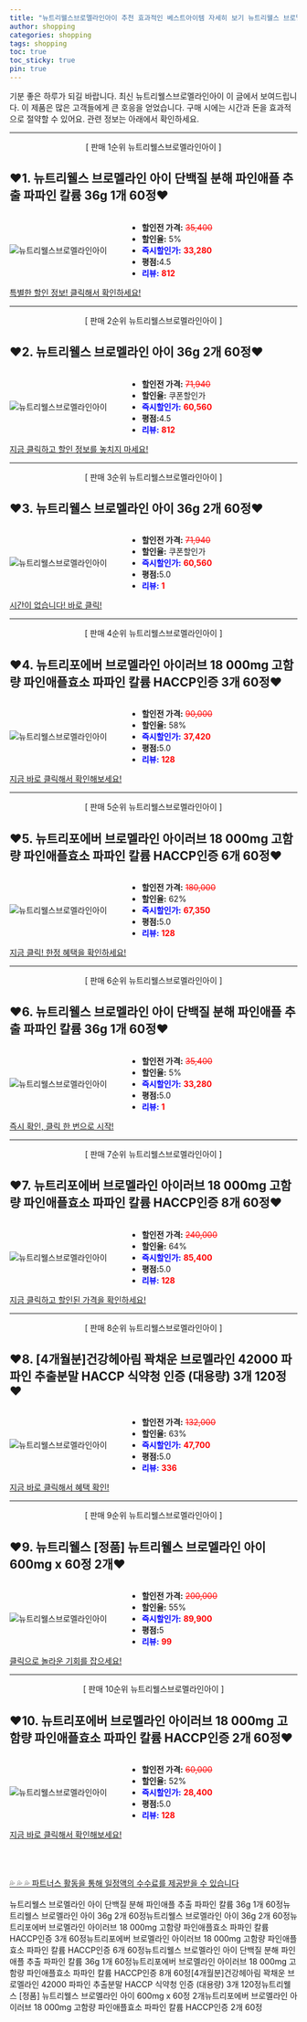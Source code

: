 ```yaml
---
title: "뉴트리웰스브로멜라인아이 추천 효과적인 베스트아이템 자세히 보기 뉴트리웰스 브로멜라인 아이 단백질 분해"
author: shopping
categories: shopping
tags: shopping
toc: true
toc_sticky: true
pin: true
---
```

기분 좋은 하루가 되길 바랍니다. 최신 뉴트리웰스브로멜라인아이 이 글에서 보여드립니다. 이 제품은 많은 고객들에게 큰 호응을 얻었습니다. 구매 시에는 시간과 돈을 효과적으로 절약할 수 있어요. 관련 정보는 아래에서 확인하세요.

---
<p class="toplist" style="margin: 0 auto; display: block; width: fit-content;">[ 판매 1순위 뉴트리웰스브로멜라인아이 ]</p>

<h2><strong>❤️1. 뉴트리웰스 브로멜라인 아이 단백질 분해 파인애플 추출 파파인 칼륨 36g 1개 60정❤️</strong></h2>

<div style="display: flex; align-items: center;">
    <div style="flex: 0.4;">
        <img src="https://thumbnail10.coupangcdn.com/thumbnails/remote/230x230ex/image/retail/images/487221632556645-5468e0bb-5ec5-443b-b0d0-56d09f2bdf48.jpg" alt="뉴트리웰스브로멜라인아이" style="max-width: 100%;">
    </div>
    <div style="flex: 0.6; margin-left: 10px;">
        <ul>
            <li><strong>할인전 가격:</strong> <del style="color: red;">35,400</del></li>
            <li><strong>할인율:</strong> 5%</li>
            <li><span style='color:blue'><strong>즉시할인가:</strong></span> <span style='color:red'><strong>33,280</strong></span></li>
            <li><strong>평점:</strong>4.5</li>
            <li><span style='color:blue'><strong>리뷰:</strong></span> <span style='color:red'><strong>812</strong></span></li>
        </ul>
    </div>
</div>
<div class="center">
    <a href="https://selin100587.github.io?lptag=AF9450613&subid=githubio&pageKey=7842436088&traceid=V0-153&itemId=21353426635&vendorItemId=90203498199" class="myButton">
        특별한 할인 정보! 클릭해서 확인하세요!
    </a>
</div>


---
<p class="toplist" style="margin: 0 auto; display: block; width: fit-content;">[ 판매 2순위 뉴트리웰스브로멜라인아이 ]</p>

<h2><strong>❤️2. 뉴트리웰스 브로멜라인 아이 36g 2개 60정❤️</strong></h2>

<div style="display: flex; align-items: center;">
    <div style="flex: 0.4;">
        <img src="https://thumbnail9.coupangcdn.com/thumbnails/remote/230x230ex/image/retail/images/487308408662849-d7ec1c38-d574-4470-a75f-8cac24931265.jpg" alt="뉴트리웰스브로멜라인아이" style="max-width: 100%;">
    </div>
    <div style="flex: 0.6; margin-left: 10px;">
        <ul>
            <li><strong>할인전 가격:</strong> <del style="color: red;">71,940</del></li>
            <li><strong>할인율:</strong> 쿠폰할인가</li>
            <li><span style='color:blue'><strong>즉시할인가:</strong></span> <span style='color:red'><strong>60,560</strong></span></li>
            <li><strong>평점:</strong>4.5</li>
            <li><span style='color:blue'><strong>리뷰:</strong></span> <span style='color:red'><strong>812</strong></span></li>
        </ul>
    </div>
</div>
<div class="center">
    <a href="https://selin100587.github.io?lptag=AF9450613&subid=githubio&pageKey=7842436088&traceid=V0-153&itemId=22153478161&vendorItemId=90213228488" class="myButton">
        지금 클릭하고 할인 정보를 놓치지 마세요!
    </a>
</div>


---
<p class="toplist" style="margin: 0 auto; display: block; width: fit-content;">[ 판매 3순위 뉴트리웰스브로멜라인아이 ]</p>

<h2><strong>❤️3. 뉴트리웰스 브로멜라인 아이 36g 2개 60정❤️</strong></h2>

<div style="display: flex; align-items: center;">
    <div style="flex: 0.4;">
        <img src="https://thumbnail9.coupangcdn.com/thumbnails/remote/230x230ex/image/retail/images/487308408662849-d7ec1c38-d574-4470-a75f-8cac24931265.jpg" alt="뉴트리웰스브로멜라인아이" style="max-width: 100%;">
    </div>
    <div style="flex: 0.6; margin-left: 10px;">
        <ul>
            <li><strong>할인전 가격:</strong> <del style="color: red;">71,940</del></li>
            <li><strong>할인율:</strong> 쿠폰할인가</li>
            <li><span style='color:blue'><strong>즉시할인가:</strong></span> <span style='color:red'><strong>60,560</strong></span></li>
            <li><strong>평점:</strong>5.0</li>
            <li><span style='color:blue'><strong>리뷰:</strong></span> <span style='color:red'><strong>1</strong></span></li>
        </ul>
    </div>
</div>
<div class="center">
    <a href="https://selin100587.github.io?lptag=AF9450613&subid=githubio&pageKey=8164173140&traceid=V0-153&itemId=23288106330&vendorItemId=90320351411" class="myButton">
        시간이 없습니다! 바로 클릭!
    </a>
</div>


---
<p class="toplist" style="margin: 0 auto; display: block; width: fit-content;">[ 판매 4순위 뉴트리웰스브로멜라인아이 ]</p>

<h2><strong>❤️4. 뉴트리포에버 브로멜라인 아이러브 18 000mg 고함량 파인애플효소 파파인 칼륨 HACCP인증 3개 60정❤️</strong></h2>

<div style="display: flex; align-items: center;">
    <div style="flex: 0.4;">
        <img src="https://thumbnail7.coupangcdn.com/thumbnails/remote/230x230ex/image/vendor_inventory/3132/6834d24e19e4bc52036b0c6daccee88f7898cae4f695cc59f05086794a80.png" alt="뉴트리웰스브로멜라인아이" style="max-width: 100%;">
    </div>
    <div style="flex: 0.6; margin-left: 10px;">
        <ul>
            <li><strong>할인전 가격:</strong> <del style="color: red;">90,000</del></li>
            <li><strong>할인율:</strong> 58%</li>
            <li><span style='color:blue'><strong>즉시할인가:</strong></span> <span style='color:red'><strong>37,420</strong></span></li>
            <li><strong>평점:</strong>5.0</li>
            <li><span style='color:blue'><strong>리뷰:</strong></span> <span style='color:red'><strong>128</strong></span></li>
        </ul>
    </div>
</div>
<div class="center">
    <a href="https://selin100587.github.io?lptag=AF9450613&subid=githubio&pageKey=8017685211&traceid=V0-153&itemId=22394871709&vendorItemId=89611381984" class="myButton">
        지금 바로 클릭해서 확인해보세요!
    </a>
</div>


---
<p class="toplist" style="margin: 0 auto; display: block; width: fit-content;">[ 판매 5순위 뉴트리웰스브로멜라인아이 ]</p>

<h2><strong>❤️5. 뉴트리포에버 브로멜라인 아이러브 18 000mg 고함량 파인애플효소 파파인 칼륨 HACCP인증 6개 60정❤️</strong></h2>

<div style="display: flex; align-items: center;">
    <div style="flex: 0.4;">
        <img src="https://thumbnail6.coupangcdn.com/thumbnails/remote/230x230ex/image/vendor_inventory/997a/a2cd419ca37285a73be3d352e3152017fa2a419b6ba6e9364d07a6cad05d.png" alt="뉴트리웰스브로멜라인아이" style="max-width: 100%;">
    </div>
    <div style="flex: 0.6; margin-left: 10px;">
        <ul>
            <li><strong>할인전 가격:</strong> <del style="color: red;">180,000</del></li>
            <li><strong>할인율:</strong> 62%</li>
            <li><span style='color:blue'><strong>즉시할인가:</strong></span> <span style='color:red'><strong>67,350</strong></span></li>
            <li><strong>평점:</strong>5.0</li>
            <li><span style='color:blue'><strong>리뷰:</strong></span> <span style='color:red'><strong>128</strong></span></li>
        </ul>
    </div>
</div>
<div class="center">
    <a href="https://selin100587.github.io?lptag=AF9450613&subid=githubio&pageKey=8017685211&traceid=V0-153&itemId=22394876992&vendorItemId=89627738355" class="myButton">
        지금 클릭! 한정 혜택을 확인하세요!
    </a>
</div>


---
<p class="toplist" style="margin: 0 auto; display: block; width: fit-content;">[ 판매 6순위 뉴트리웰스브로멜라인아이 ]</p>

<h2><strong>❤️6. 뉴트리웰스 브로멜라인 아이 단백질 분해 파인애플 추출 파파인 칼륨 36g 1개 60정❤️</strong></h2>

<div style="display: flex; align-items: center;">
    <div style="flex: 0.4;">
        <img src="https://thumbnail10.coupangcdn.com/thumbnails/remote/230x230ex/image/retail/images/487221632556645-5468e0bb-5ec5-443b-b0d0-56d09f2bdf48.jpg" alt="뉴트리웰스브로멜라인아이" style="max-width: 100%;">
    </div>
    <div style="flex: 0.6; margin-left: 10px;">
        <ul>
            <li><strong>할인전 가격:</strong> <del style="color: red;">35,400</del></li>
            <li><strong>할인율:</strong> 5%</li>
            <li><span style='color:blue'><strong>즉시할인가:</strong></span> <span style='color:red'><strong>33,280</strong></span></li>
            <li><strong>평점:</strong>5.0</li>
            <li><span style='color:blue'><strong>리뷰:</strong></span> <span style='color:red'><strong>1</strong></span></li>
        </ul>
    </div>
</div>
<div class="center">
    <a href="https://selin100587.github.io?lptag=AF9450613&subid=githubio&pageKey=8164173271&traceid=V0-153&itemId=23288106712&vendorItemId=90320351846" class="myButton">
        즉시 확인, 클릭 한 번으로 시작!
    </a>
</div>


---
<p class="toplist" style="margin: 0 auto; display: block; width: fit-content;">[ 판매 7순위 뉴트리웰스브로멜라인아이 ]</p>

<h2><strong>❤️7. 뉴트리포에버 브로멜라인 아이러브 18 000mg 고함량 파인애플효소 파파인 칼륨 HACCP인증 8개 60정❤️</strong></h2>

<div style="display: flex; align-items: center;">
    <div style="flex: 0.4;">
        <img src="https://thumbnail8.coupangcdn.com/thumbnails/remote/230x230ex/image/vendor_inventory/b855/e3a6e4e3312eadb23b1d18c4a6e193b2f366f315210a7a61bb1ebf183ba7.png" alt="뉴트리웰스브로멜라인아이" style="max-width: 100%;">
    </div>
    <div style="flex: 0.6; margin-left: 10px;">
        <ul>
            <li><strong>할인전 가격:</strong> <del style="color: red;">240,000</del></li>
            <li><strong>할인율:</strong> 64%</li>
            <li><span style='color:blue'><strong>즉시할인가:</strong></span> <span style='color:red'><strong>85,400</strong></span></li>
            <li><strong>평점:</strong>5.0</li>
            <li><span style='color:blue'><strong>리뷰:</strong></span> <span style='color:red'><strong>128</strong></span></li>
        </ul>
    </div>
</div>
<div class="center">
    <a href="https://selin100587.github.io?lptag=AF9450613&subid=githubio&pageKey=8017685211&traceid=V0-153&itemId=22381501147&vendorItemId=89737722316" class="myButton">
        지금 클릭하고 할인된 가격을 확인하세요!
    </a>
</div>


---
<p class="toplist" style="margin: 0 auto; display: block; width: fit-content;">[ 판매 8순위 뉴트리웰스브로멜라인아이 ]</p>

<h2><strong>❤️8. [4개월분]건강헤아림 꽉채운 브로멜라인 42000 파파인 추출분말 HACCP 식약청 인증 (대용량) 3개 120정❤️</strong></h2>

<div style="display: flex; align-items: center;">
    <div style="flex: 0.4;">
        <img src="https://thumbnail10.coupangcdn.com/thumbnails/remote/230x230ex/image/vendor_inventory/9513/d7e9a9ddd8c621a082c5ec17fc7d25f60654fecd3ded0964399b4ad9f63a.png" alt="뉴트리웰스브로멜라인아이" style="max-width: 100%;">
    </div>
    <div style="flex: 0.6; margin-left: 10px;">
        <ul>
            <li><strong>할인전 가격:</strong> <del style="color: red;">132,000</del></li>
            <li><strong>할인율:</strong> 63%</li>
            <li><span style='color:blue'><strong>즉시할인가:</strong></span> <span style='color:red'><strong>47,700</strong></span></li>
            <li><strong>평점:</strong>5.0</li>
            <li><span style='color:blue'><strong>리뷰:</strong></span> <span style='color:red'><strong>336</strong></span></li>
        </ul>
    </div>
</div>
<div class="center">
    <a href="https://selin100587.github.io?lptag=AF9450613&subid=githubio&pageKey=8082162237&traceid=V0-153&itemId=22795361845&vendorItemId=89830330376" class="myButton">
        지금 바로 클릭해서 혜택 확인!
    </a>
</div>


---
<p class="toplist" style="margin: 0 auto; display: block; width: fit-content;">[ 판매 9순위 뉴트리웰스브로멜라인아이 ]</p>

<h2><strong>❤️9. 뉴트리웰스 [정품] 뉴트리웰스 브로멜라인 아이 600mg x 60정 2개❤️</strong></h2>

<div style="display: flex; align-items: center;">
    <div style="flex: 0.4;">
        <img src="https://thumbnail8.coupangcdn.com/thumbnails/remote/230x230ex/image/vendor_inventory/bcdc/f24d8aae98bfffcbb1aef2852727d2824460255feab64afcba6dd314fb60.png" alt="뉴트리웰스브로멜라인아이" style="max-width: 100%;">
    </div>
    <div style="flex: 0.6; margin-left: 10px;">
        <ul>
            <li><strong>할인전 가격:</strong> <del style="color: red;">200,000</del></li>
            <li><strong>할인율:</strong> 55%</li>
            <li><span style='color:blue'><strong>즉시할인가:</strong></span> <span style='color:red'><strong>89,900</strong></span></li>
            <li><strong>평점:</strong>5</li>
            <li><span style='color:blue'><strong>리뷰:</strong></span> <span style='color:red'><strong>99</strong></span></li>
        </ul>
    </div>
</div>
<div class="center">
    <a href="https://selin100587.github.io?lptag=AF9450613&subid=githubio&pageKey=8248587157&traceid=V0-153&itemId=23743936864&vendorItemId=89822435069" class="myButton">
        클릭으로 놀라운 기회를 잡으세요!
    </a>
</div>


---
<p class="toplist" style="margin: 0 auto; display: block; width: fit-content;">[ 판매 10순위 뉴트리웰스브로멜라인아이 ]</p>

<h2><strong>❤️10. 뉴트리포에버 브로멜라인 아이러브 18 000mg 고함량 파인애플효소 파파인 칼륨 HACCP인증 2개 60정❤️</strong></h2>

<div style="display: flex; align-items: center;">
    <div style="flex: 0.4;">
        <img src="https://thumbnail7.coupangcdn.com/thumbnails/remote/230x230ex/image/vendor_inventory/1bf9/a10550c6198fec58d0a7219d386b3a0c2a9b5d48fe1ee6403a6490c6bc44.png" alt="뉴트리웰스브로멜라인아이" style="max-width: 100%;">
    </div>
    <div style="flex: 0.6; margin-left: 10px;">
        <ul>
            <li><strong>할인전 가격:</strong> <del style="color: red;">60,000</del></li>
            <li><strong>할인율:</strong> 52%</li>
            <li><span style='color:blue'><strong>즉시할인가:</strong></span> <span style='color:red'><strong>28,400</strong></span></li>
            <li><strong>평점:</strong>5.0</li>
            <li><span style='color:blue'><strong>리뷰:</strong></span> <span style='color:red'><strong>128</strong></span></li>
        </ul>
    </div>
</div>
<div class="center">
    <a href="https://selin100587.github.io?lptag=AF9450613&subid=githubio&pageKey=8017685211&traceid=V0-153&itemId=22394869447&vendorItemId=89628094174" class="myButton">
        지금 바로 클릭해서 확인해보세요!
    </a>
</div>

<br><br><br>[💦 💦 💦 파트너스 활동을 통해 일정액의 수수료를 제공받을 수 있습니다](https://link.coupang.com/a/bcpT2c)<br><br>뉴트리웰스 브로멜라인 아이 단백질 분해 파인애플 추출 파파인 칼륨 36g 1개 60정뉴트리웰스 브로멜라인 아이 36g 2개 60정뉴트리웰스 브로멜라인 아이 36g 2개 60정뉴트리포에버 브로멜라인 아이러브 18 000mg 고함량 파인애플효소 파파인 칼륨 HACCP인증 3개 60정뉴트리포에버 브로멜라인 아이러브 18 000mg 고함량 파인애플효소 파파인 칼륨 HACCP인증 6개 60정뉴트리웰스 브로멜라인 아이 단백질 분해 파인애플 추출 파파인 칼륨 36g 1개 60정뉴트리포에버 브로멜라인 아이러브 18 000mg 고함량 파인애플효소 파파인 칼륨 HACCP인증 8개 60정[4개월분]건강헤아림 꽉채운 브로멜라인 42000 파파인 추출분말 HACCP 식약청 인증 (대용량) 3개 120정뉴트리웰스 [정품] 뉴트리웰스 브로멜라인 아이 600mg x 60정 2개뉴트리포에버 브로멜라인 아이러브 18 000mg 고함량 파인애플효소 파파인 칼륨 HACCP인증 2개 60정